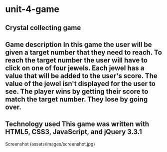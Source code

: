 # unit-4-game
Crystal collecting game
------------------------------------------
Game description 
In this game the user will be given a target number that they need to reach. To reach the target number the user will have to click on one of four jewels. Each jewel has a value that will be added to the user's score. The value of the jewel isn't displayed for the user to see. The player wins by getting their score to match the target number. They lose by going over.
-------------------------------------------
Technology used
This game was written with HTML5, CSS3, JavaScript, and jQuery 3.3.1
-------------------------------------------
Screenshot
(assets/images/screenshot.jpg)